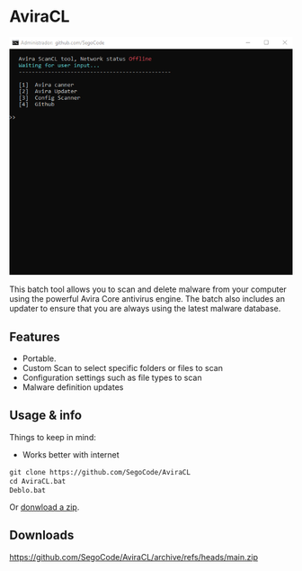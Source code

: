 # AviraCL
<img  src="https://github.com/SegoCode/AviraCL/blob/main/media/demo.gif">

This batch tool allows you to scan and delete malware from your computer using the powerful Avira Core antivirus engine. The batch also includes an updater to ensure that you are always using the latest malware database. 


## Features
- Portable.
- Custom Scan to select specific folders or files to scan
- Configuration settings such as file types to scan 
- Malware definition updates

## Usage & info

Things to keep in mind: 

- Works better with internet

```shell
git clone https://github.com/SegoCode/AviraCL
cd AviraCL.bat
Deblo.bat
```
Or [donwload a zip](https://github.com/SegoCode/AviraCL/archive/refs/heads/main.zip).

## Downloads

https://github.com/SegoCode/AviraCL/archive/refs/heads/main.zip
